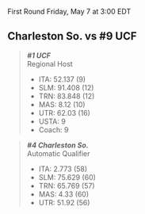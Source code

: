 First Round
Friday, May 7 at 3:00 EDT
## Charleston So. vs #9 UCF

> ***#1 UCF***  
> Regional Host  
> - ITA: 52.137 (9)  
> - SLM: 91.408 (12)  
> - TRN: 83.848 (12)  
> - MAS: 8.12 (10)  
> - UTR: 62.03 (16)  
> - USTA: 9  
> - Coach: 9  

> ***#4 Charleston So.***  
> Automatic Qualifier  
> - ITA: 2.773 (58)  
> - SLM: 75.629 (60)  
> - TRN: 65.769 (57)  
> - MAS: 4.33 (60)  
> - UTR: 51.92 (56)  